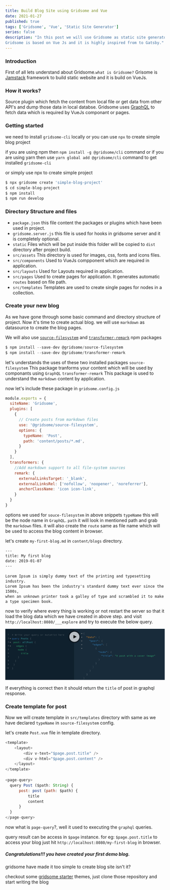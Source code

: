 ```yaml
---
title: Build Blog Site using Gridsome and Vue
date: 2021-01-27
published: true
tags: ['Gridsome', 'Vue', 'Static Site Generator']
series: false
description: "In this post we will use Gridsome as static site generator tool. which is fast and easy to create blogs.
Gridsome is based on Vue Js and it is highly inspired from to Gatsby."
---
```

### Introduction
First of all lets understand about Gridsome.`what is Gridsome?` Grisome is [Jamstack](https://gridsome.org/docs/jamstack/) framework
to build static website and it is build on VueJs.

### How it works?
Source plugin which fetch the content from local file or get data from other API's and dump those data in local databse.
Gridsome uses [GraphQL](https://graphql.org/learn/) to fetch data which is required by VueJs componant or pages.

### Getting started
we need to install `gridsome-cli` locally or you can use `npx` to create simple blog project

if you are using npm then  `npm install -g @gridsome/cli` command or if you are using yarn then use
  `yarn global add @gridsome/cli` command to get installed `gridsome-cli`

or simply use npx to create simple project
```javascript
$ npx gridsome create 'simple-blog-project'
$ cd simple-blog-project
$ npm install
$ npm run develop
```
### Directory Structure and files
- `package.json` this file content the packages or plugins which have been used in project.
- `gridsome.server.js` this file is used for hooks in gridsome server and it is completely optional.
- `static`  Files which will be put inside this folder will be copied to `dist` directory after project build.
- `src/assets` This directory is used for images, css, fonts and icons files.
- `src/components` Used to VueJs compponent which are required in application.
- `src/layouts` Used for Layouts required in application.
- `src/pages` Used to create pages for application. It generates automatic `routes` based on file path.
- `src/templates` Templates are used to create single pages for nodes in a collection.

### Create your new blog

As we have gone through some basic command and directory structure of project.
Now it's time to create actual blog. we will use `markdown` as datasource to create the blog pages.

We will also use [`source-filesystem`](https://gridsome.org/plugins/@gridsome/source-filesystem) and
[`transformer-remark`](https://www.npmjs.com/package/@gridsome/transformer-remark) npm packages

```javascript
$ npm install --save-dev @gridsome/source-filesystem
$ npm install --save-dev @gridsome/transformer-remark
```

let's understands the uses of these two installed packages
`source-filesystem` This package tranforms your content which will be used by componants using `GraphQL`
`transformer-remark` This package is used to understand the `markdown` content by application.

now let's include these package in `gridsome.config.js`

```javascript
module.exports = {
  siteName: 'Gridsome',
  plugins: [
    {
      // Create posts from markdown files
      use: '@gridsome/source-filesystem',
      options: {
        typeName: 'Post',
        path: 'content/posts/*.md',
      }
    }
  ],
  transformers: {
    //Add markdown support to all file-system sources
    remark: {
      externalLinksTarget: '_blank',
      externalLinksRel: ['nofollow', 'noopener', 'noreferrer'],
      anchorClassName: 'icon icon-link',
    }
  }
}
```
options we used for `souce-filesystem` in above snippets
`typeName` this will be the node name in `GraphQL`.
`path` it will look in mentioned path and grab the `markdown` files. it will also create the `route` same as file name which will be used to access the blog content in browser.

let's create `my-first-blog.md` in `content/blogs` directory.
```
---
title: My first blog
date: 2019-01-07
---

Lorem Ipsum is simply dummy text of the printing and typesetting industry.
Lorem Ipsum has been the industry's standard dummy text ever since the 1500s,
when an unknown printer took a galley of type and scrambled it to make a type specimen book.
```

now to verify where every thing is working or not restart the server so that it load the blog data which we have created in above step.
and visit `http://localhost:8080/___explore` and try to execute the below query.

![Image](./images/graphql-query.png "GraphQL Query")

If everything is correct then it should return the `title` of post in graphql response.

### Create template for post

Now we will create template in `src/templates` directory with same as
we have declared `typeName` in `source-filesystem` config.

let's create `Post.vue` file in template directory.

```javascript
<template>
    <layout>
        <div v-text="$page.post.title" />
        <div v-html="$page.post.content" />
    </layout>
</template>

<page-query>
  query Post ($path: String) {
      post: post (path: $path) {
          title
          content
      }
  }
</page-query>
```

now what is `page-query`?, well it used to executing the `graphql` queries.

query result can be access in `$page` instance. for eg: `$page.post.title`
to access your blog just hit `http://localhost:8080/my-first-blog` in browser.

##### Congratulations!!! you have created your first demo blog.
gridsome have made it too simple to create blog site isn't it?

checkout some [gridsome starter](https://gridsome.org/starters/) themes, just
clone those repository and start writing the blog
